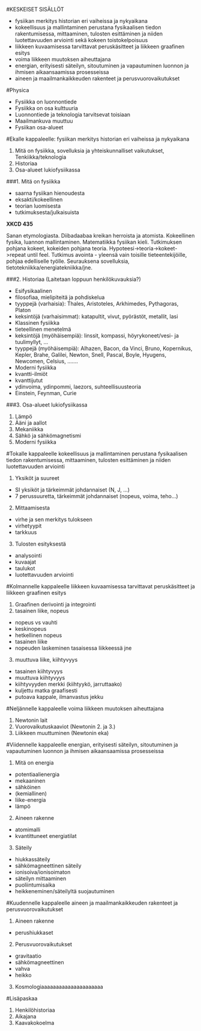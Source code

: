 #KESKEISET SISÄLLÖT

* fysiikan merkitys historian eri vaiheissa ja nykyaikana
* kokeellisuus ja mallintaminen perustana fysikaalisen tiedon rakentumisessa, mittaaminen, tulosten esittäminen ja niiden luotettavuuden arviointi sekä kokeen toistokelpoisuus
* liikkeen kuvaamisessa tarvittavat peruskäsitteet ja liikkeen graafinen esitys
* voima liikkeen muutoksen aiheuttajana
* energian, erityisesti säteilyn, sitoutuminen ja vapautuminen luonnon ja ihmisen aikaansaamissa prosesseissa
* aineen ja maailmankaikkeuden rakenteet ja perusvuorovaikutukset





#Physica

* Fysiikka on luonnontiede
* Fysiikka on osa kulttuuria
* Luonnontiede ja teknologia tarvitsevat toisiaan
* Maailmankuva muuttuu
* Fysiikan osa-alueet


#Ekalle kappaleelle:
fysiikan merkitys historian eri vaiheissa ja nykyaikana

1. Mitä on fysiikka, sovelluksia ja yhteiskunnalliset vaikutukset, Tenkiikka/teknologia
4. Historiaa
5. Osa-alueet lukiofysiikassa


###1. Mitä on fysiikka

* saarna fysiikan hienoudesta
* eksakti/kokeellinen 
* teorian luomisesta
* tutkimuksesta/julkaisuista

**XKCD 435**

Sanan etymologiasta. Diibadaabaa kreikan herroista ja atomista. Kokeellinen fysika, luannon mallintaminen. Matematiikka fysiikan kieli. Tutkimuksen pohjana kokeet, kokeiden pohjana teoria. Hypoteesi->teoria->kokeet->repeat until feel. Tutkimus avointa - yleensä vain toisille tieteentekijöille, pohjaa edelliselle työlle. Seurauksena sovelluksia, tietotekniikka/energiatekniikka/jne.

###2. Historiaa
(Laitetaan loppuun henkilökuvauksia?)

* Esifysikaalinen
 * filosofiaa, mielipiteitä ja pohdiskelua
 * tyyppejä (varhaisia): Thales, Aristoteles, Arkhimedes, Pythagoras, Platon
 * keksintöjä (varhaisimmat): katapultit, vivut, pyörästöt, metallit, lasi
* Klassinen fysiikka
 * tieteellinen menetelmä
 * keksintöjä (myöhäisempiä): linssit, kompassi, höyrykoneet/vesi- ja tuulimyllyt, ...
 * tyyppejä (myöhäisempiä): Alhazen, Bacon, da Vinci, Bruno, Kopernikus, Kepler, Brahe, Galilei, Newton, Snell, Pascal, Boyle, Hyugens, Newcomen, Celsius, .......
* Moderni fysiikka
 * kvantti-ilmiöt
 * kvanttijutut
 * ydinvoima, ydinpommi, laezors, suhteellisuusteoria
 * Einstein, Feynman, Curie


###3. Osa-alueet lukiofysiikassa

1. Lämpö
2. Ääni ja aallot
3. Mekaniikka
4. Sähkö ja sähkömagnetismi
5. Moderni fysiikka


#Tokalle kappaleelle
kokeellisuus ja mallintaminen perustana fysikaalisen tiedon rakentumisessa, mittaaminen, tulosten esittäminen ja niiden luotettavuuden arviointi

1. Yksiköt ja suureet
 * SI yksiköt ja tärkeimmät johdannaiset (N, J, ...)
 * 7 perussuuretta, tärkeimmät johdannaiset (nopeus, voima, teho...)
2. Mittaamisesta
 * virhe ja sen merkitys tulokseen
 * virhetyypit
 * tarkkuus
3. Tulosten esityksestä
 * analysointi
 * kuvaajat
 * taulukot
 * luotettavuuden arviointi

#Kolmannelle kappaleelle
liikkeen kuvaamisessa tarvittavat peruskäsitteet ja liikkeen graafinen esitys

1. Graafinen derivointi ja integrointi
2. tasainen liike, nopeus
 * nopeus vs vauhti
 * keskinopeus
 * hetkellinen nopeus
 * tasainen liike
  * nopeuden laskeminen tasaisessa liikkeessä jne
3. muuttuva liike, kiihtyvyys
 * tasainen kiihtyvyys
 * muuttuva kiihtyvyys
 * kiihtyvyyden merkki (kiihtyykö, jarruttaako)
 * kuljettu matka graafisesti
 * putoava kappale, ilmanvastus jekku


#Neljännelle kappaleelle
voima liikkeen muutoksen aiheuttajana

1. Newtonin lait
2. Vuorovaikutuskaaviot (Newtonin 2. ja 3.)
3. Liikkeen muuttuminen (Newtonin eka)

#Viidennelle kappaleelle
energian, erityisesti säteilyn, sitoutuminen ja vapautuminen luonnon ja ihmisen aikaansaamissa prosesseissa

1. Mitä on energia
 * potentiaalienergia
  * mekaaninen
  * sähköinen
  * (kemiallinen)
 * liike-energia
 * lämpö

2. Aineen rakenne
 * atomimalli
 * kvantittuneet energiatilat
3. Säteily
 * hiukkassäteily
 * sähkömagneettinen säteily
 * ionisoiva/ionisoimaton
 * säteilyn mittaaminen
  * puoliintumisaika
  * heikkeneminen/säteilyltä suojautuminen

#Kuudennelle kappaleelle
aineen ja maailmankaikkeuden rakenteet ja perusvuorovaikutukset

1. Aineen rakenne
 * perushiukkaset
2. Perusvuorovaikutukset
 * gravitaatio
 * sähkömagneettinen
 * vahva
 * heikko
3. Kosmologiaaaaaaaaaaaaaaaaaaaaa

#Lisäpaskaa
1. Henkilöhistoriaa
2. Aikajana
3. Kaavakokoelma
